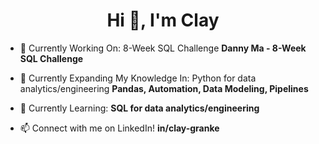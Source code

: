 <h1 align="center">Hi 👋, I'm Clay </h1>

- 🔭 Currently Working On: 8-Week SQL Challenge **Danny Ma - 8-Week SQL Challenge**

- 🌱 Currently Expanding My Knowledge In: Python for data analytics/engineering **Pandas, Automation, Data Modeling, Pipelines**

- 🌱 Currently Learning: **SQL for data analytics/engineering**

- 📫 Connect with me on LinkedIn! **in/clay-granke**
